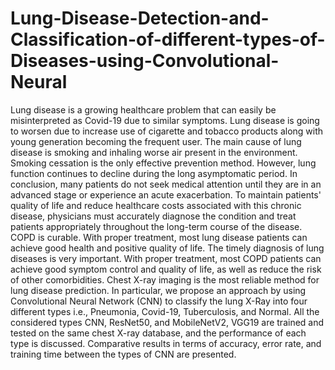 # Lung-Disease-Detection-and-Classification-of-different-types-of-Diseases-using-Convolutional-Neural


Lung disease is a growing healthcare problem that can easily be misinterpreted as Covid-19 due to similar symptoms. Lung disease is going to worsen due to increase use of cigarette and tobacco products along with young generation becoming the frequent user. The main cause of lung disease is smoking and inhaling worse air present in the environment. Smoking cessation is the only effective prevention method. However, lung function continues to decline during the long asymptomatic period. In conclusion, many patients do not seek medical attention until they are in an advanced stage or experience an acute exacerbation. To maintain patients' quality of life and reduce healthcare costs associated with this chronic disease, physicians must accurately diagnose the condition and treat patients appropriately throughout the long-term course of the disease. COPD is curable. With proper treatment, most lung disease patients can achieve good health and positive quality of life. The timely diagnosis of lung diseases is very important. With proper treatment, most COPD patients can achieve good symptom control and quality of life, as well as reduce the risk of other comorbidities. Chest X-ray imaging is the most reliable method for lung disease prediction. In particular, we propose an approach by using Convolutional Neural Network (CNN) to classify the lung X-Ray into four different types i.e., Pneumonia, Covid-19, Tuberculosis, and Normal. All the considered types CNN, ResNet50, and MobileNetV2, VGG19 are trained and tested on the same chest X-ray database, and the performance of each type is discussed. Comparative results in terms of accuracy, error rate, and training time between the types of CNN are presented.
